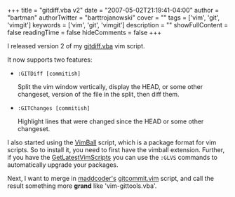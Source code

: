 +++
title = "gitdiff.vba v2"
date = "2007-05-02T21:19:41-04:00"
author = "bartman"
authorTwitter = "barttrojanowski"
cover = ""
tags = ['vim', 'git', 'vimgit']
keywords = ['vim', 'git', 'vimgit']
description = ""
showFullContent = false
readingTime = false
hideComments = false
+++

I released version 2 of my [gitdiff.vba](http://www.vim.org/scripts/script.php?script_id=1846)
vim script.

It now supports two features:

   - `:GITDiff [commitish]`

     Split the vim window vertically, display the HEAD, or some other changeset, version of the file in the split, then diff them.

   - `:GITChanges [commitish]`

     Highlight lines that were changed since the HEAD or some other changeset.

I also started using the [VimBall](http://www.vim.org/scripts/script.php?script_id=1502) script, which is a package format
for vim scripts.  So to install it, you need to first have the vimball extension.  Further, if you have the 
[GetLatestVimScripts](http://www.vim.org/scripts/script.php?script_id=642) you can use the `:GLVS` commands to
automatically upgrade your packages.

Next, I want to merge in [maddcoder's](http://madism.org/~madcoder/dotfiles/vim/ftplugin/git.vim)
[gitcommit.vim](http://www.jukie.net/~bart/conf/vim/ftplugin/gitcommit.vim) script, and call the 
result something more **grand** like 'vim-gittools.vba'.